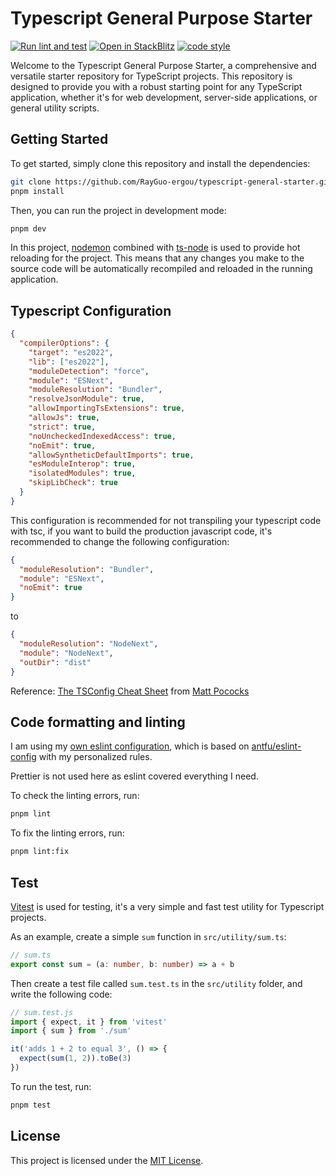 # Typescript General Purpose Starter

[![Run lint and test](https://github.com/RayGuo-ergou/typescript-general-starter/actions/workflows/ci.yml/badge.svg)](https://github.com/RayGuo-ergou/typescript-general-starter/actions/workflows/ci.yml)
[![Open in StackBlitz](https://developer.stackblitz.com/img/open_in_stackblitz_small.svg)](https://stackblitz.com/github/RayGuo-ergou/typescript-general-starter)
[![code style](https://antfu.me/badge-code-style.svg)](https://github.com/antfu/eslint-config)

Welcome to the Typescript General Purpose Starter, a comprehensive and versatile starter repository for TypeScript projects. This repository is designed to provide you with a robust starting point for any TypeScript application, whether it's for web development, server-side applications, or general utility scripts.

## Getting Started

To get started, simply clone this repository and install the dependencies:

```bash
git clone https://github.com/RayGuo-ergou/typescript-general-starter.git
pnpm install
```

Then, you can run the project in development mode:

```bash
pnpm dev
```

In this project, [nodemon](https://nodemon.io/) combined with [ts-node](https://typestrong.org/ts-node/) is used to provide hot reloading for the project. This means that any changes you make to the source code will be automatically recompiled and reloaded in the running application.

## Typescript Configuration
```json
{
  "compilerOptions": {
    "target": "es2022",
    "lib": ["es2022"],
    "moduleDetection": "force",
    "module": "ESNext",
    "moduleResolution": "Bundler",
    "resolveJsonModule": true,
    "allowImportingTsExtensions": true,
    "allowJs": true,
    "strict": true,
    "noUncheckedIndexedAccess": true,
    "noEmit": true,
    "allowSyntheticDefaultImports": true,
    "esModuleInterop": true,
    "isolatedModules": true,
    "skipLibCheck": true
  }
}
```
This configuration is recommended for not transpiling your typescript code with tsc, if you want to build the production javascript code, it's recommended to change the following configuration:
```json
{
  "moduleResolution": "Bundler",
  "module": "ESNext",
  "noEmit": true
}
```

to

```json
{
  "moduleResolution": "NodeNext",
  "module": "NodeNext",
  "outDir": "dist"
}
```

Reference: [The TSConfig Cheat Sheet](https://www.totaltypescript.com/tsconfig-cheat-sheet) from [Matt Pococks](https://www.mattpocock.com/)

## Code formatting and linting

I am using my [own eslint configuration](https://github.com/RayGuo-ergou/eslint-config), which is based on [antfu/eslint-config](https://github.com/antfu/eslint-config) with my personalized rules.

Prettier is not used here as eslint covered everything I need.

To check the linting errors, run:

```bash
pnpm lint
```

To fix the linting errors, run:

```bash
pnpm lint:fix
```

## Test
[Vitest](https://vitest.dev) is used for testing, it's a very simple and fast test utility for Typescript projects.

As an example, create a simple `sum` function in `src/utility/sum.ts`:

```ts
// sum.ts
export const sum = (a: number, b: number) => a + b
```

Then create a test file called `sum.test.ts` in the `src/utility` folder, and write the following code:

```ts
// sum.test.js
import { expect, it } from 'vitest'
import { sum } from './sum'

it('adds 1 + 2 to equal 3', () => {
  expect(sum(1, 2)).toBe(3)
})
```
To run the test, run:

```bash
pnpm test
```

## License

This project is licensed under the [MIT License](./LICENSE).